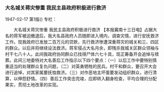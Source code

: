### 大名城关蒋灾惨重  我民主县政府积极进行救济

1947-02-17
第1版()
专栏：

　　大名城关蒋灾惨重
    我民主县政府积极进行救济
    【本报冀南十三日电】占据大名的蒋军被迫撤退后，我大名县政府人员随即进入境内，调查灾情，进行安抚救济工作。现我政府已发放二百万元的贷款，先行救济惨遭深重蒋灾的城关和三、四区的群众。以后并将继续设法救济。蒋军侵占大名月余，即残杀我城关区群众领袖与村干七八十人。此间我政府协同群众已找得尸体六七十具，现正筹备开会追悼与殡葬。此间三地委特对大名善后工作指示以下四个要点：（一）以后工作中要特别慎重适当的处理群众复仇问题，（二）对英勇牺牲的民兵。村干和群众，要召开大会进行追悼，对其家属要抚恤救济。（三）对作恶地主坏蛋要发动组织群众，进行清算，以伸怨舒情。（四）善后工作突击完竣，应即转入翻身检查，平均合理的分配果实，贯彻土地改革的实现。
